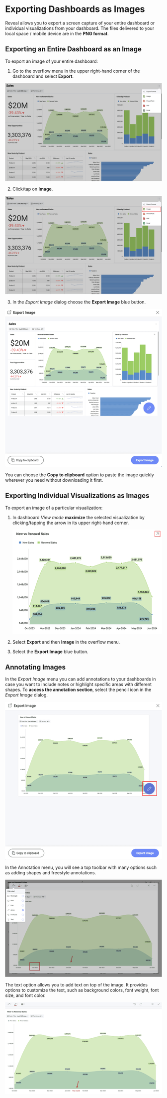 # Exporting Dashboards as Images

Reveal allows you to export a screen capture of your entire dashboard or
individual visualizations from your dashboard. The files delivered to
your local space / mobile device are in the **PNG format**.

## Exporting an Entire Dashboard as an Image

To export an image of your entire dashboard:

1.  Go to the overflow menu in the upper right-hand corner of the
    dashboard and select **Export**.

  ![Export option in the list of options in the overflow menu](images/export-option-overflow-menu.png)

2. Click/tap on **Image**.

  ![Image option in the list of formats](images/image-export-format.png)

3.  In the *Export Image* dialog choose the **Export Image** blue button.

 ![Export image button in the export image dialog](images/export-image-dialog.png)

You can choose the **Copy to clipboard** option to paste the image quickly
wherever you need without downloading it first.

## Exporting Individual Visualizations as Images

To export an image of a particular visualization:

1.  In dashboard *View mode* **maximize** the selected visualization by
    clicking/tapping the arrow in its upper right-hand corner.

    ![Using the arrow from the upper-right corner to open a visualization](images/export-visualization.png)

2.  Select **Export** and then **Image** in the overflow menu.

3.  Select the **Export Image** blue button.

## Annotating Images

In the *Export Image* menu you can add annotations to your dashboards in
case you want to include notes or highlight specific areas with
different shapes. To **access the annotation section**, select the
pencil icon in the *Export Image* dialog.

![Accessing Image Annotation Menu](images/export-images-annotation.png)

In the Annotation menu, you will see a top toolbar with many options
such as adding shapes and freestyle annotations.

![ Toolbar with different shapes options](images/export-image-toolbar.png)

The text option allows you to add text on top of the image. It provides
options to customize the text, such as background colors, font weight,
font size, and font color.

![Adding text in image annotation](images/text-option-in-export-image.png)
